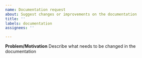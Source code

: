 ```yaml
---
name: Documentation request
about: Suggest changes or improvements on the documentation
title: ''
labels: documentation
assignees: ''

---
```


**Problem/Motivation**
Describe what needs to be changed in the documentation
